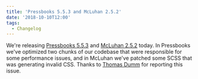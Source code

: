 ```yaml
---
title: 'Pressbooks 5.5.3 and McLuhan 2.5.2'
date: '2018-10-10T12:00'
tags:
  - Changelog
---
```


We're releasing
[Pressbooks 5.5.3](https://docs.pressbooks.org/changelog/pressbooks/#5-5-3) and
[McLuhan 2.5.2](https://docs.pressbooks.org/changelog/pressbooks-book/#2-5-2) today. In
Pressbooks we've optimized two chunks of our codebase that were responsible for some
performance issues, and in McLuhan we've patched some SCSS that was generating invalid
CSS. Thanks to [Thomas Dumm](https://github.com/thomasdumm) for reporting this issue.
